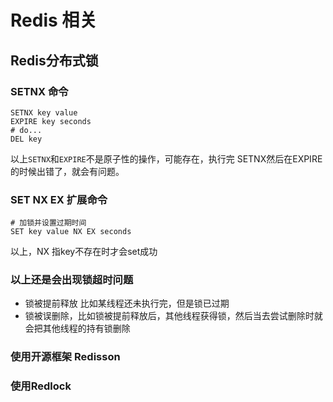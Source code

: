 # Redis 相关

## Redis分布式锁

### SETNX 命令

```shell script
SETNX key value
EXPIRE key seconds
# do...
DEL key
```

以上`SETNX`和`EXPIRE`不是原子性的操作，可能存在，执行完 SETNX然后在EXPIRE的时候出错了，就会有问题。

### SET NX EX 扩展命令

```shell script
# 加锁并设置过期时间
SET key value NX EX seconds
```

以上，NX 指key不存在时才会set成功

### 以上还是会出现锁超时问题

* 锁被提前释放 比如某线程还未执行完，但是锁已过期 
* 锁被误删除，比如锁被提前释放后，其他线程获得锁，然后当去尝试删除时就会把其他线程的持有锁删除 


### 使用开源框架 Redisson

### 使用Redlock